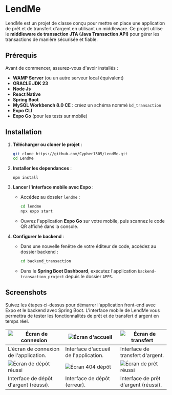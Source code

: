 # LendMe

LendMe est un projet de classe conçu pour mettre en place une application de prêt et de transfert d'argent en utilisant un middleware. 
Ce projet utilise le **middleware de transaction JTA (Java Transaction API)** pour gérer les transactions de manière sécurisée et fiable.

## Prérequis

Avant de commencer, assurez-vous d'avoir installés :

- **WAMP Server** (ou un autre serveur local équivalent)
- **ORACLE JDK 23**
- **Node Js**
- **React Native**
- **Spring Boot**
- **MySQL Workbench 8.0 CE** : créez un schéma nommé `bd_transaction`
- **Expo CLI**
- **Expo Go** (pour les tests sur mobile)

## Installation

1. **Télécharger ou cloner le projet** :

   ```bash
   git clone https://github.com/Cypher1305/LendMe.git
   cd LendMe
   ```
2. **Installer les dependances** :

   ```npm install```

2. **Lancer l'interface mobile avec Expo** :
   - Accédez au dossier `lendme` :

     ```bash
     cd lendme
     npx expo start
     ```

   - Ouvrez l'application **Expo Go** sur votre mobile, puis scannez le code QR affiché dans la console.

3. **Configurer le backend** :
   - Dans une nouvelle fenêtre de votre éditeur de code, accédez au dossier backend :

     ```bash
     cd backend_transaction
     ```

   - Dans le **Spring Boot Dashboard**, exécutez l'application `backend-transaction_project` depuis le dossier `APPS`.

## Screenshots
Suivez les étapes ci-dessus pour démarrer l'application front-end avec Expo et le backend avec Spring Boot. 
L'interface mobile de LendMe vous permettra de tester les fonctionnalités de prêt et de transfert d'argent en temps réel.

| ![Écran de connexion](images/lendme_6.jpeg) | ![Écran d'accueil](images/lendme_4.jpeg) | ![Écran de transfert](images/lendme_5.jpeg) |
| --- | --- | --- |
| L'écran de connexion de l'application. | Interface d'accueil de l'application. | Interface de transfert d'argent. |
| ![Écran de dépôt réussi](images/lendme_2.jpeg) | ![Écran 404 dépôt](images/lendme_3.jpeg) | ![Écran de prêt réussi](images/lendme_1.jpeg) |
| Interface de dépôt d'argent (réussi). | Interface de dépôt (erreur). | Interface de prêt d'argent (réussi). |


